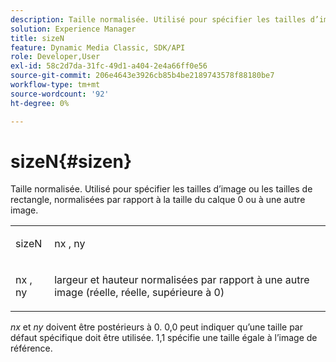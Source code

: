 ```yaml
---
description: Taille normalisée. Utilisé pour spécifier les tailles d’image ou les tailles de rectangle, normalisées par rapport à la taille du calque 0 ou à une autre image.
solution: Experience Manager
title: sizeN
feature: Dynamic Media Classic, SDK/API
role: Developer,User
exl-id: 58c2d7da-31fc-49d1-a404-2e4a66ff0e56
source-git-commit: 206e4643e3926cb85b4be2189743578f88180be7
workflow-type: tm+mt
source-wordcount: '92'
ht-degree: 0%

---
```


# sizeN{#sizen}

Taille normalisée. Utilisé pour spécifier les tailles d’image ou les tailles de rectangle, normalisées par rapport à la taille du calque 0 ou à une autre image.

<table id="simpletable_BB36205775D4447084E527E2630D28B9"> 
 <tr class="strow"> 
  <td class="stentry"> <p><span class="codeph"> <span class="varname"> sizeN</span> </span> </p></td> 
  <td class="stentry"> <p><span class="codeph"> <span class="varname"> nx</span> </span>,  <span class="codeph"><span class="varname"> ny</span></span> </p></td> 
 </tr> 
 <tr class="strow"> 
  <td class="stentry"> <p><span class="codeph"> <span class="varname"> nx</span> </span>,  <span class="codeph"><span class="varname"> ny</span></span> </p></td> 
  <td class="stentry"> <p>largeur et hauteur normalisées par rapport à une autre image (réelle, réelle, supérieure à 0) </p></td> 
 </tr> 
</table>

*nx* et *ny* doivent être postérieurs à 0. 0,0 peut indiquer qu’une taille par défaut spécifique doit être utilisée. 1,1 spécifie une taille égale à l’image de référence.
